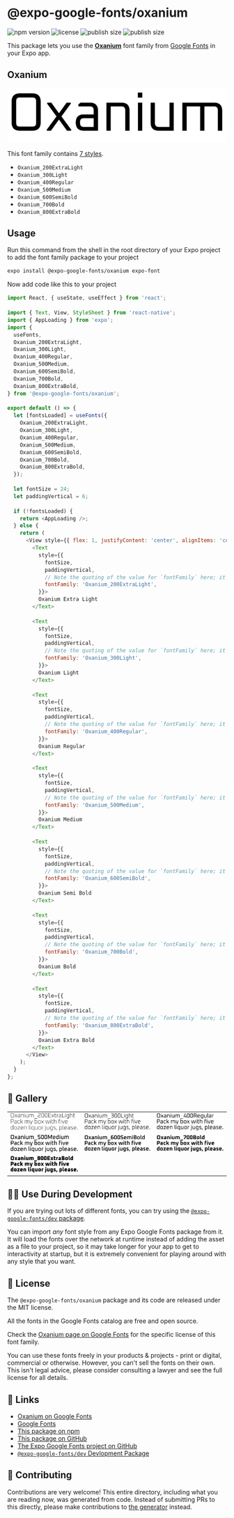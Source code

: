 # @expo-google-fonts/oxanium

![npm version](https://flat.badgen.net/npm/v/@expo-google-fonts/oxanium)
![license](https://flat.badgen.net/github/license/expo/google-fonts)
![publish size](https://flat.badgen.net/packagephobia/install/@expo-google-fonts/oxanium)
![publish size](https://flat.badgen.net/packagephobia/publish/@expo-google-fonts/oxanium)

This package lets you use the [**Oxanium**](https://fonts.google.com/specimen/Oxanium) font family from [Google Fonts](https://fonts.google.com/) in your Expo app.

## Oxanium

![Oxanium](./font-family.png)

This font family contains [7 styles](#-gallery).

- `Oxanium_200ExtraLight`
- `Oxanium_300Light`
- `Oxanium_400Regular`
- `Oxanium_500Medium`
- `Oxanium_600SemiBold`
- `Oxanium_700Bold`
- `Oxanium_800ExtraBold`

## Usage

Run this command from the shell in the root directory of your Expo project to add the font family package to your project
```sh
expo install @expo-google-fonts/oxanium expo-font
```

Now add code like this to your project
```js
import React, { useState, useEffect } from 'react';

import { Text, View, StyleSheet } from 'react-native';
import { AppLoading } from 'expo';
import {
  useFonts,
  Oxanium_200ExtraLight,
  Oxanium_300Light,
  Oxanium_400Regular,
  Oxanium_500Medium,
  Oxanium_600SemiBold,
  Oxanium_700Bold,
  Oxanium_800ExtraBold,
} from '@expo-google-fonts/oxanium';

export default () => {
  let [fontsLoaded] = useFonts({
    Oxanium_200ExtraLight,
    Oxanium_300Light,
    Oxanium_400Regular,
    Oxanium_500Medium,
    Oxanium_600SemiBold,
    Oxanium_700Bold,
    Oxanium_800ExtraBold,
  });

  let fontSize = 24;
  let paddingVertical = 6;

  if (!fontsLoaded) {
    return <AppLoading />;
  } else {
    return (
      <View style={{ flex: 1, justifyContent: 'center', alignItems: 'center' }}>
        <Text
          style={{
            fontSize,
            paddingVertical,
            // Note the quoting of the value for `fontFamily` here; it expects a string!
            fontFamily: 'Oxanium_200ExtraLight',
          }}>
          Oxanium Extra Light
        </Text>

        <Text
          style={{
            fontSize,
            paddingVertical,
            // Note the quoting of the value for `fontFamily` here; it expects a string!
            fontFamily: 'Oxanium_300Light',
          }}>
          Oxanium Light
        </Text>

        <Text
          style={{
            fontSize,
            paddingVertical,
            // Note the quoting of the value for `fontFamily` here; it expects a string!
            fontFamily: 'Oxanium_400Regular',
          }}>
          Oxanium Regular
        </Text>

        <Text
          style={{
            fontSize,
            paddingVertical,
            // Note the quoting of the value for `fontFamily` here; it expects a string!
            fontFamily: 'Oxanium_500Medium',
          }}>
          Oxanium Medium
        </Text>

        <Text
          style={{
            fontSize,
            paddingVertical,
            // Note the quoting of the value for `fontFamily` here; it expects a string!
            fontFamily: 'Oxanium_600SemiBold',
          }}>
          Oxanium Semi Bold
        </Text>

        <Text
          style={{
            fontSize,
            paddingVertical,
            // Note the quoting of the value for `fontFamily` here; it expects a string!
            fontFamily: 'Oxanium_700Bold',
          }}>
          Oxanium Bold
        </Text>

        <Text
          style={{
            fontSize,
            paddingVertical,
            // Note the quoting of the value for `fontFamily` here; it expects a string!
            fontFamily: 'Oxanium_800ExtraBold',
          }}>
          Oxanium Extra Bold
        </Text>
      </View>
    );
  }
};

```

## 🔡 Gallery


||||
|-|-|-|
|![Oxanium_200ExtraLight](./Oxanium_200ExtraLight.ttf.png)|![Oxanium_300Light](./Oxanium_300Light.ttf.png)|![Oxanium_400Regular](./Oxanium_400Regular.ttf.png)||
|![Oxanium_500Medium](./Oxanium_500Medium.ttf.png)|![Oxanium_600SemiBold](./Oxanium_600SemiBold.ttf.png)|![Oxanium_700Bold](./Oxanium_700Bold.ttf.png)||
|![Oxanium_800ExtraBold](./Oxanium_800ExtraBold.ttf.png)||||


## 👩‍💻 Use During Development

If you are trying out lots of different fonts, you can try using the [`@expo-google-fonts/dev` package](https://github.com/expo/google-fonts/tree/master/font-packages/dev#readme).

You can import *any* font style from any Expo Google Fonts package from it. It will load the fonts
over the network at runtime instead of adding the asset as a file to your project, so it may take longer
for your app to get to interactivity at startup, but it is extremely convenient
for playing around with any style that you want.

## 📖 License

The `@expo-google-fonts/oxanium` package and its code are released under the MIT license.

All the fonts in the Google Fonts catalog are free and open source.

Check the [Oxanium page on Google Fonts](https://fonts.google.com/specimen/Oxanium) for the specific license of this font family.

You can use these fonts freely in your products & projects - print or digital, commercial or otherwise. However, you can't sell the fonts on their own. This isn't legal advice, please consider consulting a lawyer and see the full license for all details.

## 🔗 Links

- [Oxanium on Google Fonts](https://fonts.google.com/specimen/Oxanium)
- [Google Fonts](https://fonts.google.com/)
- [This package on npm](https://www.npmjs.com/package/@expo-google-fonts/oxanium)
- [This package on GitHub](https://github.com/expo/google-fonts/tree/master/font-packages/oxanium)
- [The Expo Google Fonts project on GitHub](https://github.com/expo/google-fonts)
- [`@expo-google-fonts/dev` Devlopment Package](https://github.com/expo/google-fonts/tree/master/font-packages/dev)

## 🤝 Contributing

Contributions are very welcome! This entire directory, including what you are reading now, was generated from code. Instead of submitting PRs to this directly, please make contributions to [the generator](https://github.com/expo/google-fonts/tree/master/packages/generator) instead.
